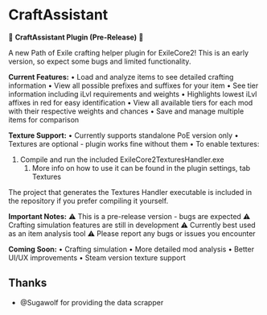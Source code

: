# CraftAssistant

🔨 **CraftAssistant Plugin (Pre-Release)** 🔨

A new Path of Exile crafting helper plugin for ExileCore2! This is an early version, so expect some bugs and limited functionality.

**Current Features:**
• Load and analyze items to see detailed crafting information
• View all possible prefixes and suffixes for your item
• See tier information including iLvl requirements and weights
• Highlights lowest iLvl affixes in red for easy identification
• View all available tiers for each mod with their respective weights and chances
• Save and manage multiple items for comparison

**Texture Support:**
• Currently supports standalone PoE version only
• Textures are optional - plugin works fine without them
• To enable textures:
  1. Compile and run the included ExileCore2TexturesHandler.exe
     1. More info on how to use it can be found in the plugin settings, tab Textures

The project that generates the Textures Handler executable is included in the repository if you prefer compiling it yourself.

**Important Notes:**
⚠️ This is a pre-release version - bugs are expected
⚠️ Crafting simulation features are still in development
⚠️ Currently best used as an item analysis tool
⚠️ Please report any bugs or issues you encounter

**Coming Soon:**
• Crafting simulation
• More detailed mod analysis
• Better UI/UX improvements
• Steam version texture support

## Thanks

- @Sugawolf for providing the data scrapper
